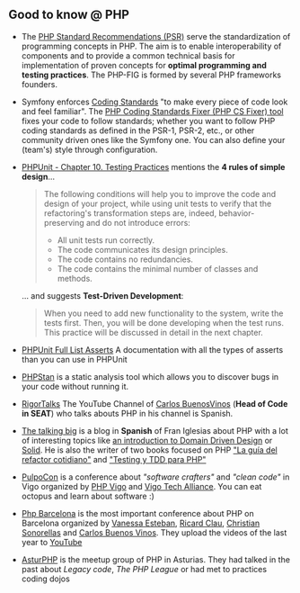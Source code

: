 ## Good to know @ PHP

- The [PHP Standard Recommendations (PSR)](https://www.php-fig.org/psr/) serve the standardization of programming concepts in PHP. The aim is to enable interoperability of components and to provide a common technical basis for implementation of proven concepts for **optimal programming and testing practices**. The PHP-FIG is formed by several PHP frameworks founders.

- Symfony enforces [Coding Standards](https://symfony.com/doc/current/contributing/code/standards.html) "to make every piece of code look and feel familiar". The [PHP Coding Standards Fixer (PHP CS Fixer) tool](https://github.com/FriendsOfPHP/PHP-CS-Fixer) fixes your code to follow standards; whether you want to follow PHP coding standards as defined in the PSR-1, PSR-2, etc., or other community driven ones like the Symfony one. You can also define your (team's) style through configuration.

- [PHPUnit - Chapter 10. Testing Practices](https://phpunit.de/manual/6.5/en/testing-practices.html) mentions the **4 rules of simple design**…

    > The following conditions will help you to improve the code and design of your project, while using unit tests to verify that the refactoring's transformation steps are, indeed, behavior-preserving and do not introduce errors:
    >
    > - All unit tests run correctly.
    > - The code communicates its design principles.
    > - The code contains no redundancies.
    > - The code contains the minimal number of classes and methods.

    … and suggests **Test-Driven Development**:

    > When you need to add new functionality to the system, write the tests first. Then, you will be done developing when the test runs. This practice will be discussed in detail in the next chapter.

- [PHPUnit Full List Asserts](https://phpunit.readthedocs.io/es/latest/assertions.html) A documentation with all the types of asserts than you can use in PHPUnit

- [PHPStan](https://github.com/phpstan/phpstan) is a static analysis tool which allows you to discover bugs in your code without running it.

- [RigorTalks](https://www.youtube.com/watch?v=aKcmbOZV9mA&list=PLfgj7DYkKH3Cd8bdu5SIHGYXh_bPV2idP) The YouTube Channel of [Carlos BuenosVinos](https://twitter.com/buenosvinos) (**Head of Code in SEAT**) who talks abouts PHP in his channel is Spanish. 

- [The talking big](https://franiglesias.github.io/) is a blog in **Spanish** of Fran Iglesias about PHP with a lot of interesting topics like [an introduction to Domain Driven Design](https://franiglesias.github.io/ddd-intro/) or [Solid](https://franiglesias.github.io/principios-solid/). He is also the writer of two books focused on PHP ["La guía del refactor cotidiano"](https://leanpub.com/refactorcotidiano) and ["Testing y TDD para PHP"](https://leanpub.com/testingytddparaphp)

- [PulpoCon](https://pulpocon.es/) is a conference about *"software crafters"* and *"clean code"* in Vigo organized by [PHP Vigo](https://phpvigo.com/) and [Vigo Tech Alliance](https://vigotech.org/). You can eat octopus and learn about software :)

- [Php Barcelona](https://php.barcelona/) is the most important conference about PHP on Barcelona organized by [Vanessa Esteban](https://twitter.com/vetardaguila), [Ricard Clau](https://twitter.com/ricardclau), [Christian Sonorellas](https://twitter.com/theunic) and [Carlos Buenos Vinos](https://twitter.com/buenosvinos). They upload the videos of the last year to [YouTube](https://www.youtube.com/channel/UCBqwZ_Nvu9gSyB3VP4p1wcA)

- [AsturPHP](https://www.meetup.com/es-ES/asturPHP/) is the meetup group of PHP in Asturias. They had talked in the past about *Legacy code*, *The PHP League* or had met to practices coding dojos
